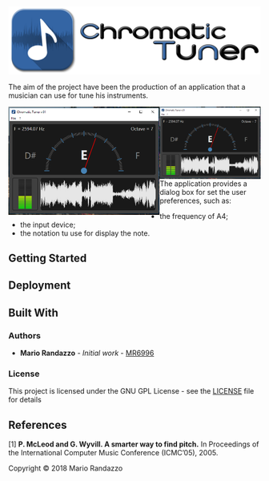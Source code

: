 ![Logo](_media/chtuner_logo.png)

The aim of the project have been the production of an application that a musician can use for tune his instruments.  

<img align="left" width="60%" src="_media/screen_01.png"/>
<img align="right" width="40%" src="_media/screen_01.png"/>

The application provides a dialog box for set the user preferences, such as:
   * the frequency of A4;
   * the input device;
   * the notation tu use for display the note.

## Getting Started

## Deployment

## Built With

### Authors

* **Mario Randazzo** - *Initial work* - [MR6996](https://github.com/MR6996)

### License

This project is licensed under the GNU GPL License - see the [LICENSE](LICENSE) file for details

## References
[1] **P. McLeod and G. Wyvill. A smarter way to find pitch.** In Proceedings of the International Computer Music Conference (ICMC’05), 2005.

Copyright © 2018 Mario Randazzo
